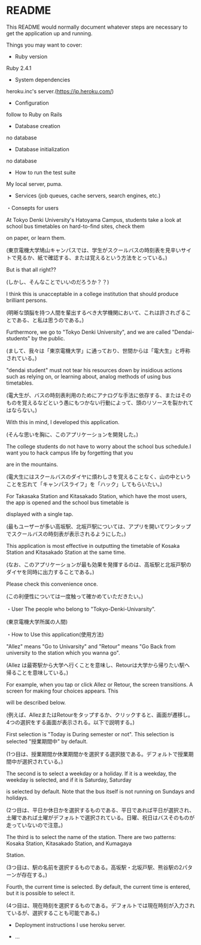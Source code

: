 # README

This README would normally document whatever steps are necessary to get the
application up and running.

Things you may want to cover:

* Ruby version

Ruby 2.4.1

* System dependencies

heroku.inc's server.(https://jp.heroku.com/)

* Configuration

follow to Ruby on Rails 


* Database creation

no database

* Database initialization

no database


* How to run the test suite

My local server, puma.

* Services (job queues, cache servers, search engines, etc.)

・Consepts for users

At Tokyo Denki University's Hatoyama Campus, students take a look at school bus timetables on hard-to-find sites, check them 

on paper, or learn them.

(東京電機大学鳩山キャンパスでは、学生がスクールバスの時刻表を見辛いサイトで見るか、紙で確認する、または覚えるという方法をとっている。)

But is that all right??

(しかし、そんなことでいいのだろうか？？)

I think this is unacceptable in a college institution that should produce brilliant persons.

(明晰な頭脳を持つ人間を輩出するべき大学機関において、これは許されざることである、と私は思うのである。)

Furthermore, we go to "Tokyo Denki University", and we are called "Dendai-students" by the public.

(まして、我々は「東京電機大学」に通っており、世間からは「電大生」と呼称されている。)

"dendai student" must not tear his resources down by insidious actions such as relying on, or learning about, analog methods of using bus timetables.

(電大生が、バスの時刻表利用のためにアナログな手法に依存する、またはそのものを覚えるなどという愚にもつかない行動によって、頭のリソースを裂かれてはならない。)

With this in mind, I developed this application.

(そんな思いを胸に、このアプリケーションを開発した。)

The college students do not have to worry about the school bus schedule.I want you to hack campus life by forgetting that you 

are in the mountains.

(電大生にはスクールバスのダイヤに煩わしさを覚えることなく、山の中ということを忘れて「キャンパスライフ」を「ハック」してもらいたい。)

For Takasaka Station and Kitasakado Station, which have the most users, the app is opened and the school bus timetable is 

displayed with a single tap.

(最もユーザーが多い高坂駅、北坂戸駅については、アプリを開いてワンタップでスクールバスの時刻表が表示されるようにした。)

This application is most effective in outputting the timetable of Kosaka Station and Kitasakado Station at the same time.

(なお、このアプリケーションが最も効果を発揮するのは、高坂駅と北坂戸駅のダイヤを同時に出力することである。)

Please check this convenience once.

(この利便性については一度触って確かめていただきたい。)



・User
The people who belong to "Tokyo-Denki-Univarsity".

(東京電機大学所属の人間)



・How to Use this application(使用方法)

"Allez" means "Go to Univarsity" and "Retour" means "Go Back from university to the station which you wanna go".

(Allez は最寄駅から大学へ行くことを意味し、Retourは大学から帰りたい駅へ帰ることを意味している。)

For example, when you tap or click Allez or Retour, the screen transitions. A screen for making four choices appears. This 

will be described below.

(例えば、AllezまたはRetourをタップするか、クリックすると、画面が遷移し。4つの選択をする画面が表示される。以下で説明する。)

First selection is "Today is During semester or not". This selection is selected "授業期間中" by default.

(1つ目は、授業期間か休業期間かを選択する選択肢である。デフォルトで授業期間中が選択されている。)

The second is to select a weekday or a holiday. If it is a weekday, the weekday is selected, and if it is Saturday, Saturday 

is selected by default. Note that the bus itself is not running on Sundays and holidays.

(2つ目は、平日か休日かを選択するものである、平日であれば平日が選択され、土曜であれば土曜がデフォルトで選択されている。日曜、祝日はバスそのものが走っていないので注意。)

The third is to select the name of the station. There are two patterns: Kosaka Station, Kitasakado Station, and Kumagaya 

Station.

(3つ目は、駅の名前を選択するものである。高坂駅・北坂戸駅、熊谷駅の2パターンが存在する。)

Fourth, the current time is selected. By default, the current time is entered, but it is possible to select it.

(4つ目は、現在時刻を選択するものである。デフォルトでは現在時刻が入力されているが、選択することも可能である。)




* Deployment instructions
I use heroku server.

* ...
